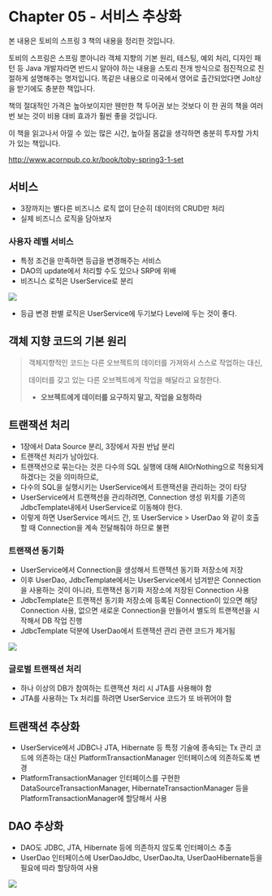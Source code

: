# Chapter 05 - 서비스 추상화

본 내용은 토비의 스프링 3 책의 내용을 정리한 것입니다.

토비의 스프링은 스프링 뿐아니라 객체 지향의 기본 원리, 테스팅, 예외 처리, 디자인 패턴 등 Java 개발자라면 반드시 알아야 하는 내용을 스토리 전개 방식으로 점진적으로 친절하게 설명해주는 명저입니다. 똑같은 내용으로 미국에서 영어로 출간되었다면 Jolt상을 받기에도 충분한 책입니다.

책의 절대적인 가격은 높아보이지만 웬만한 책 두어권 보는 것보다 이 한 권의 책을 여러번 보는 것이 비용 대비 효과가 훨씬 좋을 것입니다.
 
이 책을 읽고나서 아낄 수 있는 많은 시간, 높아질 몸값을 생각하면 충분히 투자할 가치가 있는 책입니다. 

<a href='http://www.acornpub.co.kr/book/toby-spring3-1-set' target='_blank'>http://www.acornpub.co.kr/book/toby-spring3-1-set</a>

## 서비스

- 3장까지는 별다른 비즈니스 로직 없이 단순히 데이터의 CRUD만 처리
- 실제 비즈니스 로직을 담아보자

### 사용자 레벨 서비스

- 특정 조건을 만족하면 등급을 변경해주는 서비스
- DAO의 update에서 처리할 수도 있으나 SRP에 위배
- 비즈니스 로직은 UserService로 분리

![](http://i.imgur.com/MGtxMWA.png)

- 등급 변경 판별 로직은 UserService에 두기보다 Level에 두는 것이 좋다.

## 객체 지향 코드의 기본 원리

> 객체지향적인 코드는 다른 오브젝트의 데이터를 가져와서 스스로 작업하는 대신,
> 
> 데이터를 갖고 있는 다른 오브젝트에게 작업을 해달라고 요청한다.
> 
> - **오브젝트에게 데이터를 요구하지 말고, 작업을 요청하라**

## 트랜잭션 처리

- 1장에서 Data Source 분리, 3장에서 자원 반납 분리
- 트랜잭션 처리가 남아있다.
- 트랜잭션으로 묶는다는 것은 다수의 SQL 실행에 대해 AllOrNothing으로 적용되게 하겠다는 것을 의미하므로,
- 다수의 SQL을 실행시키는 UserService에서 트랜잭션을 관리하는 것이 타당
- UserService에서 트랜잭션을 관리하려면, Connection 생성 위치를 기존의 JdbcTemplate내에서 UserService로 이동해야 한다.
- 이렇게 하면 UserService 메서드 간, 또 UserService > UserDao 와 같이 호출할 때 Connection을 계속 전달해줘야 하므로 불편

### 트랜잭션 동기화

- UserService에서 Connection을 생성해서 트랜잭션 동기화 저장소에 저장
- 이후 UserDao, JdbcTemplate에서는 UserService에서 넘겨받은 Connection을 사용하는 것이 아니라, 트랜잭션 동기화 저장소에 저장된 Connection 사용
- JdbcTemplate은 트랜잭션 동기화 저장소에 등록된 Connection이 있으면 해당 Connection 사용, 없으면 새로운 Connection을 만들어서 별도의 트랜잭션을 시작해서 DB 작업 진행
- JdbcTemplate 덕분에 UserDao에서 트랜잭션 관리 관련 코드가 제거됨

![](http://i.imgur.com/EJPrWii.png)


### 글로벌 트랜잭션 처리

- 하나 이상의 DB가 참여하는 트랜잭션 처리 시 JTA를 사용해야 함
- JTA를 사용하는 Tx 처리를 하려면 UserService 코드가 또 바뀌어야 함

## 트랜잭션 추상화

- UserService에서 JDBC나 JTA, Hibernate 등 특정 기술에 종속되는 Tx 관리 코드에 의존하는 대신 PlatformTransactionManager 인터페이스에 의존하도록 변경
- PlatformTransactionManager 인터페이스를 구현한 DataSourceTransactionManager, HibernateTransactionManager 등을 PlatformTransactionManager에 할당해서 사용

## DAO 추상화

- DAO도 JDBC, JTA, Hibernate 등에 의존하지 않도록 인터페이스 추출
- UserDao 인터페이스에 UserDaoJdbc, UserDaoJta, UserDaoHibernate등을 필요에 따라 할당하여 사용

![](http://i.imgur.com/VbXMH6v.png)
